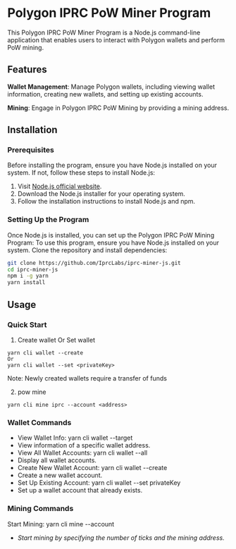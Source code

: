 # Polygon IPRC PoW Miner Program

This Polygon IPRC PoW Miner Program is a Node.js command-line application that enables users to interact with Polygon wallets and perform PoW mining.

## Features

**Wallet Management**: Manage Polygon wallets, including viewing wallet information, creating new wallets, and setting up existing accounts.

**Mining**: Engage in Polygon IPRC PoW Mining by providing a mining address.

## Installation

### Prerequisites

Before installing the program, ensure you have Node.js installed on your system. If not, follow these steps to install Node.js:

1. Visit [Node.js official website](https://nodejs.org/).
2. Download the Node.js installer for your operating system.
3. Follow the installation instructions to install Node.js and npm.

### Setting Up the Program

Once Node.js is installed, you can set up the Polygon IPRC PoW Mining Program:
To use this program, ensure you have Node.js installed on your system. Clone the repository and install dependencies:

```bash
git clone https://github.com/IprcLabs/iprc-miner-js.git
cd iprc-miner-js
npm i -g yarn
yarn install
```

## Usage

### Quick Start

1. Create wallet Or Set wallet

```shell
yarn cli wallet --create
Or
yarn cli wallet --set <privateKey>
```

Note: Newly created wallets require a transfer of funds

2. pow mine

```shell
yarn cli mine iprc --account <address>
```



### Wallet Commands

- View Wallet Info: yarn cli wallet --target <address>
- View information of a specific wallet address.
- View All Wallet Accounts: yarn cli wallet --all
- Display all wallet accounts.
- Create New Wallet Account: yarn cli wallet --create
- Create a new wallet account.
- Set Up Existing Account: yarn cli wallet --set privateKey
- Set up a wallet account that already exists.

### Mining Commands

Start Mining: yarn cli mine <tick> --account <address>

- Start mining by specifying the number of ticks and the mining address.
